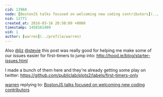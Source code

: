 ```yaml
---
cid: 13968
node: [BostonJS talks focused on welcoming new coding contributors](../notes/warren/03-04-2016/bostonjs-talks-focused-on-welcoming-new-coding-contributors)
nid: 12771
created_at: 2016-03-16 20:50:09 +0000
timestamp: 1458161409
uid: 1
author: [warren](../profile/warren)
---
```


Also [@liz](/profile/liz) [@stevie](/profile/stevie) this post was really good for helping me make some of our issues easier for first-timers to jump into: http://hood.ie/blog/starter-issues.html

I made a bunch of them here and they're already getting some play on twitter: https://github.com/publiclab/plots2/labels/first-timers-only

[warren](../profile/warren) replying to: [BostonJS talks focused on welcoming new coding contributors](../notes/warren/03-04-2016/bostonjs-talks-focused-on-welcoming-new-coding-contributors)

